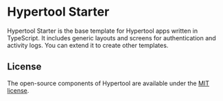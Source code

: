 # Hypertool Starter

Hypertool Starter is the base template for Hypertool apps written in TypeScript.
It includes generic layouts and screens for authentication and activity logs.
You can extend it to create other templates.

## License

The open-source components of Hypertool are available under the
[MIT license](https://opensource.org/licenses/MIT).
